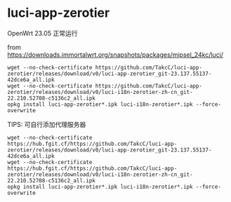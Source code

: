 # luci-app-zerotier

OpenWrt 23.05 正常运行

from https://downloads.immortalwrt.org/snapshots/packages/mipsel_24kc/luci/

```shell
wget --no-check-certificate https://github.com/TakcC/luci-app-zerotier/releases/download/v0/luci-app-zerotier_git-23.137.55137-42dce6a_all.ipk
wget --no-check-certificate https://github.com/TakcC/luci-app-zerotier/releases/download/v0/luci-i18n-zerotier-zh-cn_git-22.210.52708-c5136c2_all.ipk
opkg install luci-app-zerotier*.ipk luci-i18n-zerotier*.ipk --force-overwrite
```


TIPS: 可自行添加代理服务器

```shell
wget --no-check-certificate https://hub.fgit.cf/https://github.com/TakcC/luci-app-zerotier/releases/download/v0/luci-app-zerotier_git-23.137.55137-42dce6a_all.ipk
wget --no-check-certificate https://hub.fgit.cf/https://github.com/TakcC/luci-app-zerotier/releases/download/v0/luci-i18n-zerotier-zh-cn_git-22.210.52708-c5136c2_all.ipk
opkg install luci-app-zerotier*.ipk luci-i18n-zerotier*.ipk --force-overwrite
```
